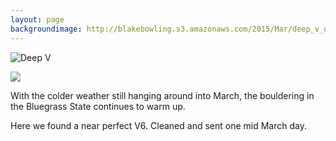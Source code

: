 ```yaml
---
layout: page
backgroundimage: http://blakebowling.s3.amazonaws.com/2015/Mar/deep_v_diving.jpg
---
```



![Deep V](http://blakebowling.s3.amazonaws.com/2015/Mar/under_deep_v_diving.jpg)

![](http://blakebowling.s3.amazonaws.com/2015/Mar/deep_v_diving.jpg)

With the colder weather still hanging around into March, the bouldering in the Bluegrass State continues to warm up.

Here we found a near perfect V6. Cleaned and sent one mid March day.